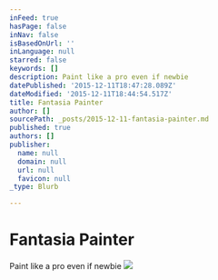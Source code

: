 ```yaml
---
inFeed: true
hasPage: false
inNav: false
isBasedOnUrl: ''
inLanguage: null
starred: false
keywords: []
description: Paint like a pro even if newbie
datePublished: '2015-12-11T18:47:28.089Z'
dateModified: '2015-12-11T18:44:54.517Z'
title: Fantasia Painter
author: []
sourcePath: _posts/2015-12-11-fantasia-painter.md
published: true
authors: []
publisher:
  name: null
  domain: null
  url: null
  favicon: null
_type: Blurb

---
```

# Fantasia Painter

Paint like a pro even if newbie
![](https://the-grid-user-content.s3-us-west-2.amazonaws.com/b8007f82-5215-48f3-befe-1cf0e9ba9a0a.jpg)